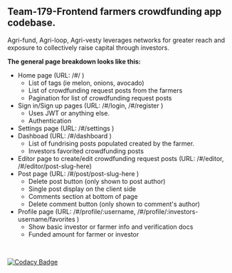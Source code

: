 ## Team-179-Frontend farmers crowdfunding app codebase.

Agri-fund, Agri-loop, Agri-vesty leverages networks for greater reach and exposure to collectively raise capital through investors.

**The general page breakdown looks like this:**

- Home page (URL: /#/ )
    - List of tags (ie melon, onions, avocado)
    - List of crowdfunding request posts from the farmers
    - Pagination for list of crowdfunding request posts
- Sign in/Sign up pages (URL: /#/login, /#/register )
    - Uses JWT or anything else.
    - Authentication
- Settings page (URL: /#/settings )
- Dashboad (URL: /#/dashboard )
    - List of fundrising posts populated created by the farmer.
    - Investors favorited crowdfunding posts
- Editor page to create/edit  crowdfunding request posts (URL: /#/editor, /#/editor/post-slug-here)
- Post page (URL: /#/post/post-slug-here )
    - Delete post button (only shown to post author)
    - Single post display on the client side
    - Comments section at bottom of page
    - Delete comment button (only shown to comment's author)
- Profile page (URL: /#/profile/:username, /#/profile/:investors-username/favorites )
    - Show basic investor or farmer info and verification docs
    - Funded amount for farmer or investor

<br />

[![Codacy Badge](https://api.codacy.com/project/badge/Grade/86f6d693fe9e4dc8b334822ca5af50c1)](https://app.codacy.com/gh/BuildForSDGCohort2/Team-179-Frontend?utm_source=github.com&utm_medium=referral&utm_content=BuildForSDGCohort2/Team-179-Frontend&utm_campaign=Badge_Grade_Settings)